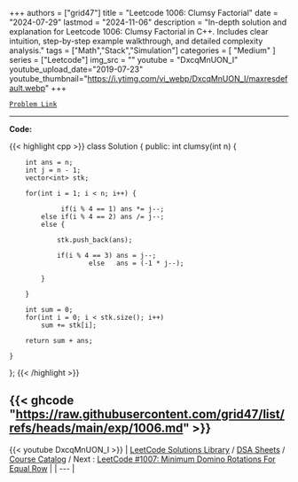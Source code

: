 
+++
authors = ["grid47"]
title = "Leetcode 1006: Clumsy Factorial"
date = "2024-07-29"
lastmod = "2024-11-06"
description = "In-depth solution and explanation for Leetcode 1006: Clumsy Factorial in C++. Includes clear intuition, step-by-step example walkthrough, and detailed complexity analysis."
tags = ["Math","Stack","Simulation"]
categories = [
    "Medium"
]
series = ["Leetcode"]
img_src = ""
youtube = "DxcqMnUON_I"
youtube_upload_date="2019-07-23"
youtube_thumbnail="https://i.ytimg.com/vi_webp/DxcqMnUON_I/maxresdefault.webp"
+++



[`Problem Link`](https://leetcode.com/problems/clumsy-factorial/description/)

---
**Code:**

{{< highlight cpp >}}
class Solution {
public:
    int clumsy(int n) {
        
        int ans = n;
        int j = n - 1;
        vector<int> stk;
        
        for(int i = 1; i < n; i++) {
            
                 if(i % 4 == 1) ans *= j--;
            else if(i % 4 == 2) ans /= j--;
            else {
                
                stk.push_back(ans);
                
                if(i % 4 == 3) ans = j--;
                        else   ans = (-1 * j--);
                
            }
            
        }
        
        int sum = 0;
        for(int i = 0; i < stk.size(); i++)
            sum += stk[i];
        
        return sum + ans;
        
    }
};
{{< /highlight >}}

{{< ghcode "https://raw.githubusercontent.com/grid47/list/refs/heads/main/exp/1006.md" >}}
---
{{< youtube DxcqMnUON_I >}}
| [LeetCode Solutions Library](https://grid47.xyz/leetcode/) / [DSA Sheets](https://grid47.xyz/sheets/) / [Course Catalog](https://grid47.xyz/courses/) / Next : [LeetCode #1007: Minimum Domino Rotations For Equal Row](https://grid47.xyz/leetcode/solution-1007-minimum-domino-rotations-for-equal-row/) |
| --- |
